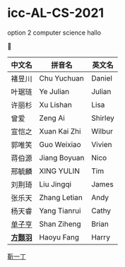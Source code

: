 # icc-AL-CS-2021
option 2 computer science
hallo

🤥

中文名|拼音名|英文名
-----|-----|-----
褚昱川|Chu Yuchuan|Daniel
叶琚琏|Ye Julian|Julian
许丽杉|Xu Lishan|Lisa
曾爱|Zeng Ai|Shirley
宣恺之|Xuan Kai Zhi|Wilbur
郭唯笑|Guo Weixiao|Vivien
蒋伯源|Jiang Boyuan|Nico
邢毓麟|XING YULIN|Tim
刘荆琦|Liu Jingqi|James
张乐天|Zhang Letian|Andy
杨天睿|Yang Tianrui|Cathy
[单子亨](https://github.com/BrianShan974)|Shan Ziheng|Brian
[**方颢羽**](https://github.com/haoyuF996)|Haoyu Fang|Harry
[靳一丁](https://github.com/)
